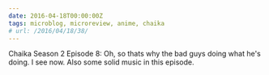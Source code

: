```yaml
---
date: 2016-04-18T00:00:00Z
tags: microblog, microreview, anime, chaika
# url: /2016/04/18/38/
---
```


Chaika Season 2 Episode 8: Oh, so thats why the bad guys doing what he's doing. I see now. Also some solid music in this episode.